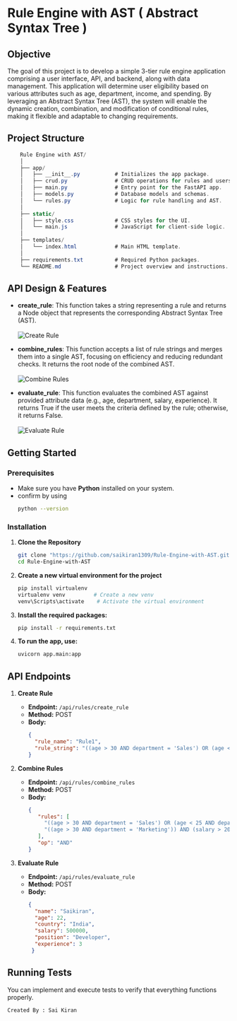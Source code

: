 # Rule Engine with AST ( Abstract Syntax Tree )

## Objective
The goal of this project is to develop a simple 3-tier rule engine application comprising a user interface, API, and backend, along with data management. This application will determine user eligibility based on various attributes such as age, department, income, and spending. By leveraging an Abstract Syntax Tree (AST), the system will enable the dynamic creation, combination, and modification of conditional rules, making it flexible and adaptable to changing requirements.

## Project Structure
```csharp
    Rule Engine with AST/
    │
    ├── app/
    │   ├── __init__.py           # Initializes the app package.
    │   ├── crud.py               # CRUD operations for rules and users.
    │   ├── main.py               # Entry point for the FastAPI app.
    │   ├── models.py             # Database models and schemas.
    │   └── rules.py              # Logic for rule handling and AST.
    │
    ├── static/
    │   ├── style.css             # CSS styles for the UI.
    │   └── main.js               # JavaScript for client-side logic.
    │
    ├── templates/
    │   └── index.html            # Main HTML template.
    │
    ├── requirements.txt          # Required Python packages.
    └── README.md                 # Project overview and instructions.

```
## API Design & Features
- **create_rule**: This function takes a string representing a rule and returns a Node object that represents the corresponding Abstract Syntax Tree (AST).<br><br>
![Create Rule](https://github.com/user-attachments/assets/5e15ce9c-109a-42c2-beba-f7aa25303c05)
  
- **combine_rules**: This function accepts a list of rule strings and merges them into a single AST, focusing on efficiency and reducing redundant checks. It returns the root node of the combined AST.<br><br>
![Combine Rules](https://github.com/user-attachments/assets/2fed90c4-9d11-4514-8adc-8e0f8035420b)

- **evaluate_rule**: This function evaluates the combined AST against provided attribute data (e.g., age, department, salary, experience). It returns True if the user meets the criteria defined by the rule; otherwise, it returns False.<br><br>
![Evaluate Rule](https://github.com/user-attachments/assets/e69e97bf-c757-4842-9d0d-b4d681912652)

## Getting Started

### Prerequisites

- Make sure you have **Python** installed on your system.
- confirm by using
   ```bash
   python --version
   ```

### Installation
1. **Clone the Repository**
   ```bash
   git clone "https://github.com/saikiran1309/Rule-Engine-with-AST.git"
   cd Rule-Engine-with-AST
   ```

2. **Create a new virtual environment for the project**
   ```bash
   pip install virtualenv
   virtualenv venv         # Create a new venv
   venv\Scripts\activate    # Activate the virtual environment
   ```

3. **Install the required packages:**
   ```bash
   pip install -r requirements.txt
   ```

4. **To run the app, use:**
   ```bash
   uvicorn app.main:app 
   ```
## API Endpoints

1. **Create Rule**
   - **Endpoint:** `/api/rules/create_rule`
   - **Method:** POST
   - **Body:**
     ```json
     {
       "rule_name": "Rule1",
       "rule_string": "((age > 30 AND department = 'Sales') OR (age < 25 AND department = 'Marketing')) AND (salary > 50000 OR experience > 5)"
     }
     ```
     
2. **Combine Rules**
   - **Endpoint:** `/api/rules/combine_rules`
   - **Method:** POST
   - **Body:**
     ```json
     {
        "rules": [
          "((age > 30 AND department = 'Sales') OR (age < 25 AND department = 'Marketing')) AND (salary > 50000 OR experience > 5)",
          "((age > 30 AND department = 'Marketing')) AND (salary > 20000 OR experience > 5)"
        ],
        "op": "AND"
     }  
     ```
     
3. **Evaluate Rule**
   - **Endpoint:** `/api/rules/evaluate_rule`
   - **Method:** POST
   - **Body:**
     ```json
     {
       "name": "Saikiran", 
       "age": 22,
       "country": "India", 
       "salary": 500000,
       "position": "Developer",
       "experience": 3
      }
     ```
## Running Tests
You can implement and execute tests to verify that everything functions properly.
```
Created By : Sai Kiran
